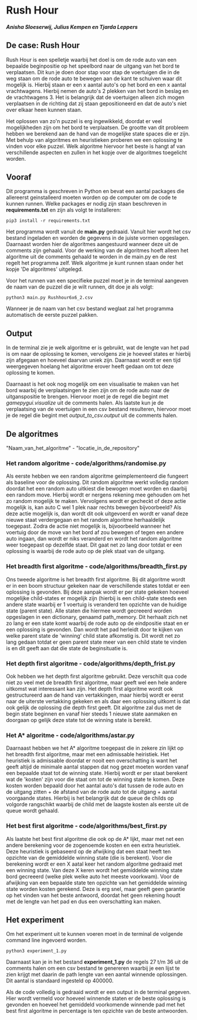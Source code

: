 # Rush Hour
##### Anisha Sloeserwij, Julius Kempen en Tjarda Leppers

## De case: Rush Hour
Rush Hour is een spelletje waarbij het doel is om de rode auto van een bepaalde beginpositie op het speelbord naar de uitgang van het bord te verplaatsen.
Dit kun je doen door stap voor stap de voertuigen die in de weg staan om de rode auto te bewegen aan de kant te schuiven waar dit mogelijk is. 
Hierbij staan er een x aantal auto's op het bord en een x aantal vrachtwagens. Hierbij nemen de auto's 2 plekken van het bord in beslag en de vrachtwagens 3.
Het is belangrijk dat de voertuigen alleen zich mogen verplaatsen in de richting dat zij staan gepositioneerd en dat de auto's niet over elkaar heen kunnen staan.

Het oplossen van zo'n puzzel is erg ingewikkeld, doordat er veel mogelijkheden zijn om het bord te verplaatsen.
De grootte van dit probleem hebben we berekend aan de hand van de mogelijke state spaces die er zijn. 
Met behulp van algoritmes en heuristieken proberen we een oplossing te vinden voor elke puzzel. 
Welk algoritme hiervoor het beste is hangt af van verschillende aspecten en zullen in het kopje over de algoritmes toegelicht worden. 

## Vooraf
Dit programma is geschreven in Python en bevat een aantal packages die allereerst geinstalleerd moeten worden op de computer om de code te kunnen runnen. Welke packages er nodig zijn staan beschreven in **requirements.txt** en zijn als volgt te installeren:

```
pip3 install -r requirements.txt
```

Het programma wordt vanuit de **main.py** gedraaid. Vanuit hier wordt het csv bestand ingeladen en worden de gegevens in de juiste vormen opgeslagen. Daarnaast worden hier de algoritmes aangestuurd wanneer deze uit de comments zijn gehaald. Voor de werking van de algoritmes hoeft alleen het algoritme uit de comments gehaald te worden in de main.py en de rest regelt het programma zelf. Welk algoritme je kunt runnen staan onder het kopje 'De algoritmes' uitgelegd.  

Voor het runnen van een specifieke puzzel moet je in de terminal aangeven de naam van de puzzel die je wilt runnen, dit doe je als volgt:

```
python3 main.py Rushhour6x6_2.csv
```
Wanneer je de naam van het csv bestand weglaat zal het programma automatisch de eerste puzzel pakken. 

## Output
In de terminal zie je welk algoritme er is gebruikt, wat de lengte van het pad is om naar de oplossing te komen, vervolgens zie je hoeveel states er hierbij zijn afgegaan en hoeveel daarvan uniek zijn. Daarnaast wordt er een tijd weergegeven hoelang het algoritme erover heeft gedaan om tot deze oplossing te komen.

Daarnaast is het ook nog mogelijk om een visualisatie te maken van het bord waarbij de verplaatsingen te zien zijn om de rode auto naar de uitganspositie te brengen. Hiervoor moet je de regel die begint met _gamepygui.visualize_ uit de comments halen. 
Als laatste kun je de verplaatsing van de voertuigen in een csv bestand resulteren, hiervoor moet je de regel die begint met _output_to_csv.output_ uit de comments halen. 

## De algoritmes
"Naam_van_het_algoritme" - "locatie_in_de_repository"

### Het random algoritme - code/algorithms/randomise.py
Als eerste hebben we een random algoritme geimplementeerd die fungeert als baseline voor de oplossing. 
Dit random algoritme werkt volledig random doordat het een random auto uitkiest die bewogen moet worden en daarbij een random move.
Hierbij wordt er nergens rekening mee gehouden om het zo random mogelijk te maken. 
Vervolgens wordt er gecheckt of deze actie mogelijk is, kan auto C wel 1 plek naar rechts bewegen bijvoorbeeld?
Als deze actie mogelijk is, dan wordt dit ook uitgevoerd en wordt er vanaf deze nieuwe staat verdergegaan en het random algoritme herhaaldelijk toegepast.
Zodra de actie niet mogelijk is, bijvoorbeeld wanneer het voertuig door de move van het bord af zou bewegen of tegen een andere auto ingaan, dan wordt er niks veranderd en wordt het random algoritme weer toegepast op dezelfde staat.
Dit gaat net zo lang door totdat er een oplossing is waarbij de rode auto op de plek staat van de uitgang. 

### Het breadth first algoritme - code/algorithms/breadth_first.py
Ons tweede algoritme is het breadth first algoritme. 
Bij dit algoritme wordt er in een boom structuur gekeken naar de verschillende states totdat er een oplossing is gevonden. 
Bij deze aanpak wordt er per state gekeken hoeveel mogelijke child-states er mogelijk zijn (hierbij is een child-state steeds een andere state waarbij er 1 voertuig is veranderd ten opzichte van de huidige state (parent state).
Alle staten die hiermee wordt gecreeerd worden opgeslagen in een dictionary, genaamd path_memory.
Dit herhaalt zich net zo lang er een state komt waarbij de rode auto op de eindpositie staat en er een oplossing is gevonden. 
Dan wordt het pad herleidt door te kijken van welke parent state de 'winning' child state afkomstig is.
Dit wordt net zo lang gedaan totdat er geen parent state meer van een child state te vinden is en dit geeft aan dat die state de beginsituatie is. 

### Het depth first algoritme - code/algorithms/depth_frist.py
Ook hebben we het depth first algoritme gebruikt. Deze verschilt qua code niet zo veel met de breadth first algoritme, maar geeft wel een hele andere uitkomst wat interessant kan zijn. Het depth first algoritme wordt ook gestructureerd aan de hand van vertakkingen, maar hierbij wordt er eerst naar de uiterste vertakking gekeken en als daar een oplossing uitkomt is dat ook gelijk de oplossing die depth first geeft.
Dit algoritme zal dus met de begin state beginnen en vanaf hier steeds 1 nieuwe state aanmaken en doorgaan op gelijk deze state tot de winning state is bereikt.

### Het A* algoritme - code/algorithms/astar.py
Daarnaast hebben we het A* algoritme toegepast die in zekere zin lijkt op het breadth first algoritme, maar met een admissable heiristiek.
Het heuristiek is admissable doordat er nooit een overschatting is want het geeft altijd de minimale aantal stappen dat nog gezet moeten worden vanaf een bepaalde staat tot de winning state. Hierbij wordt er per staat berekent wat de 'kosten' zijn voor die staat om tot de winning state te komen. Deze kosten worden bepaald door het aantal auto's dat tussen de rode auto en de uitgang zitten + de afstand van de rode auto tot de uitgang + aantal voorgaande states. Hierbij is het belangrijk dat de queue de childs op volgorde rangschikt waarbij de child met de laagste kosten als eerste uit de queue wordt gehaald.  

### Het best first algoritme - code/algorithms/best_first.py
Als laatste het best first algoritme die ook op de A* lijkt, maar met net een andere berekening voor de zogenoemde kosten en een extra heuristiek. Deze heuristiek is gebaseerd op de afwijking dat een staat heeft ten opzichte van de gemiddelde winning state (die is berekent).
Voor die berekening wordt er een X aatal keer het random algoritme gedraaid met een winning state. Van deze X keren wordt het gemiddelde winning state bord gecreeerd (welke plek welke auto het meeste voorkwam). Voor de afwijking van een bepaalde state ten opzichte van het gemiddelde winning state worden kosten gerekend. 
Deze is erg snel, maar geeft geen garantie op het vinden van het beste antwoord, doordat het geen rekening houdt met de lengte van het pad en dus een overschatting kan maken. 

## Het experiment
Om het experiment uit te kunnen voeren moet in de terminal de volgende command line ingevoerd worden. 
```
python3 experiment_1.py
```
Daarnaast kan je in het bestand **experiment_1.py** de regels 27 t/m 36 uit de comments halen om een csv bestand te genereren waarbij je een lijst te zien krijgt met daarin de path lengte van een aantal winnende oplossingen. Dit aantal is standaard ingesteld op 400000. 

Als de code volledig is gedraaid wordt er een output in de terminal gegeven. Hier wordt vermeld voor hoeveel winnende staten er de beste oplossing is gevonden en hoeveel het gemiddeld voorkomende winnende pad met het best first algoritme in percentage is ten opzichte van de beste antwoorden. 
